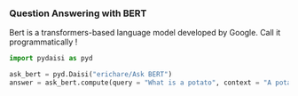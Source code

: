 ### Question Answering with BERT

Bert is a transformers-based language model developed by Google.
Call it programmatically !

```python
import pydaisi as pyd

ask_bert = pyd.Daisi("erichare/Ask BERT")
answer = ask_bert.compute(query = "What is a potato", context = "A potato is a starchy vegetable").value
```
